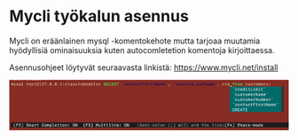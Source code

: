 # Mycli työkalun asennus

Mycli on eräänlainen mysql -komentokehote mutta tarjoaa muutamia hyödyllisiä ominaisuuksia kuten autocomletetion komentoja kirjoittaessa.

Asennusohjeet löytyvät seuraavasta linkistä: https://www.mycli.net/install

![Thumnbail](assets/images/005-mycli-tyokalun-asennus_01.png)